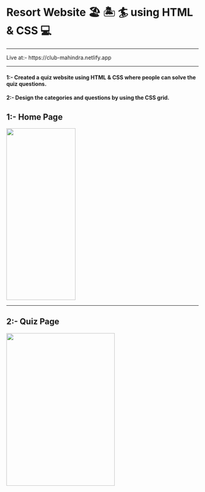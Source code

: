 # Resort Website 🏖️ 🏝️ 🏄 using HTML & CSS 💻
<hr>
Live at:- https://club-mahindra.netlify.app
<hr/>
<h4>1:- <span> Created a quiz website using HTML & CSS where people can solve the quiz questions. </span></h4>
<h4>2:- <span> Design the categories and questions by using the CSS grid. </span></h4>
<h2>1:- <span>Home Page</span></h2>
<img src="https://user-images.githubusercontent.com/103306408/191252040-830d64d6-0a00-4d85-be0d-beff3b841967.png" height="450px" width="60%">
<hr/>
<h2>2:- <span>Quiz Page</span></h2>
<img src="https://user-images.githubusercontent.com/103306408/191252058-37076316-b17d-4b50-8259-0bb2ccd2b53b.png" height="400px" width="75%">

